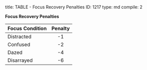 title:          TABLE - Focus Recovery Penalties
ID:             1217
type:           md
compile:        2


**Focus Recovery Penalties**

| Focus Condition	| Penalty	|
| ------------------- |:--------:|
| Distracted	| -1	|
| Confused		| -2	|
| Dazed		| -4	|
| Disarrayed	| -6	|